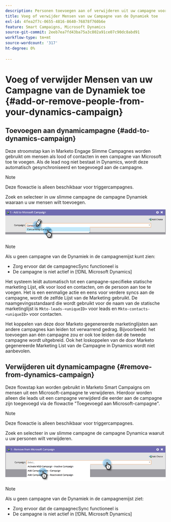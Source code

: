 ```yaml
---
description: Personen toevoegen aan of verwijderen uit uw campagne voor dynamiek - Marketo Docs - Productdocumentatie
title: Voeg of verwijder Mensen van uw Campagne van de Dynamiek toe
exl-id: 4fea2f7c-0655-4816-8640-76878f760b6e
feature: Smart Campaigns, Microsoft Dynamics
source-git-commit: 2eeb7ea7fd43ba75a3c802a91ce07c90dc8abd91
workflow-type: tm+mt
source-wordcount: '317'
ht-degree: 0%

---
```


# Voeg of verwijder Mensen van uw Campagne van de Dynamiek toe {#add-or-remove-people-from-your-dynamics-campaign}

## Toevoegen aan dynamicampagne {#add-to-dynamics-campaign}

Deze stroomstap kan in Marketo Engage Slimme Campagnes worden gebruikt om mensen als lood of contacten in een campagne van Microsoft toe te voegen. Als de lead nog niet bestaat in Dynamics, wordt deze automatisch gesynchroniseerd en toegevoegd aan de campagne.

>[!NOTE]
>
>Deze flowactie is alleen beschikbaar voor triggercampagnes.

Zoek en selecteer in uw slimme campagne de campagne Dynamiek waaraan u uw mensen wilt toevoegen.

![](assets/add-or-remove-people-from-your-dynamics-campaign-1.png)

>[!NOTE]
>
>Als u geen campagne van de Dynamiek in de campagnemijst kunt zien:
>
>* Zorg ervoor dat de campagnecSync functioneel is
>* De campagne is niet actief in [!DNL Microsoft Dynamics]

Het systeem leidt automatisch tot een campagne-specifieke statische marketing Lijst, elk voor lood en contacten, om de persoon aan toe te voegen. Het is een eenmalige actie en eens voor verdere syncs aan de campagne, wordt de zelfde Lijst van de Marketing gebruikt. De naamgevingsstandaard die wordt gebruikt voor de naam van de statische marketinglijst is `Mkto-leads-<uniqueID>` voor leads en `Mkto-contacts-<uniqueID>` voor contacten.

Het koppelen van deze door Marketo gegenereerde marketinglijsten aan andere campagnes kan leiden tot verwarrend gedrag. Bijvoorbeeld: het toevoegen aan één campagne zou er ook toe leiden dat de tweede campagne wordt uitgebreid. Ook het loskoppelen van de door Marketo gegenereerde Marketing List van de Campagne in Dynamics wordt niet aanbevolen.

## Verwijderen uit dynamicampagne {#remove-from-dynamics-campaign}

Deze flowstap kan worden gebruikt in Marketo Smart Campaigns om mensen uit een Microsoft-campagne te verwijderen. Hierdoor worden alleen die leads uit een campagne verwijderd die eerder aan de campagne zijn toegevoegd via de flowactie &quot;Toegevoegd aan Microsoft-campagne&quot;.

>[!NOTE]
>
>Deze flowactie is alleen beschikbaar voor triggercampagnes.

Zoek en selecteer in uw slimme campagne de campagne Dynamica waaruit u uw personen wilt verwijderen.

![](assets/add-or-remove-people-from-your-dynamics-campaign-2.png)

>[!NOTE]
>
>Als u geen campagne van de Dynamiek in de campagnemijst ziet:
>
>* Zorg ervoor dat de campagnecSync functioneel is
>* De campagne is niet actief in [!DNL Microsoft Dynamics]
